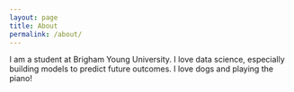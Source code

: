 ```yaml
---
layout: page
title: About
permalink: /about/
---
```


I am a student at Brigham Young University. I love data science, especially building models to predict future outcomes. I love dogs and playing the piano!

